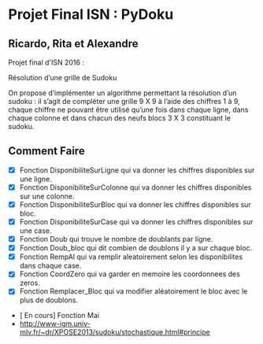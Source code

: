 # Projet Final ISN : PyDoku
## Ricardo, Rita et Alexandre
Projet final d'ISN 2016 :

Résolution d’une grille de Sudoku

On propose d’implémenter un algorithme permettant la résolution d’un sudoku : il s’agit de compléter une grille 9 X 9 à l’aide des chiffres 1 à 9, chaque chiffre ne pouvant être utilisé qu’une fois dans chaque ligne, dans chaque colonne et dans chacun des neufs blocs 3 X 3 constituant le sudoku.

## Comment Faire

- [x] Fonction DisponibiliteSurLigne qui va donner les chiffres disponibles sur une ligne.
- [x] Fonction DisponibiliteSurColonne qui va donner les chiffres disponibles sur une colonne.
- [x] Fonction DisponibiliteSurBloc qui va donner les chiffres disponibles sur bloc.
- [x] Fonction DisponibiliteSurCase qui va donner les chiffres disponibles sur une case.
- [x] Fonction Doub qui trouve le nombre de doublants par ligne.
- [x] Fonction Doub_bloc qui dit combien de doublons il y a sur chaque bloc.
- [x] Fonction RempAl qui va remplir aleatoirement selon les disponibilites dans chaque case.
- [x] Fonction CoordZero qui va garder en memoire les coordonnees des zeros.
- [x] Fonction Remplacer_Bloc qui va modifier aléatoirement le bloc avec le plus de doublons.
- [ En cours] Fonction Mai
- http://www-igm.univ-mlv.fr/~dr/XPOSE2013/sudoku/stochastique.html#principe
